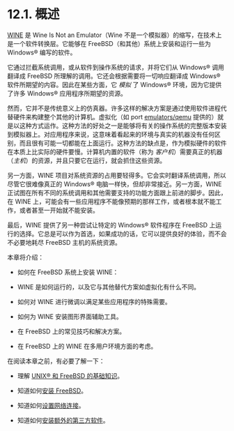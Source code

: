 # 12.1. 概述

[WINE](https://www.winehq.org/) 是 Wine Is Not an Emulator（Wine 不是一个模拟器）的缩写，在技术上是一个软件转换层。它能够在 FreeBSD（和其他）系统上安装和运行一些为 Windows® 编写的软件。

它通过拦截系统调用，或从软件到操作系统的请求，并将它们从 Windows® 调用翻译成 FreeBSD 所理解的调用。它还会根据需要将一切响应翻译成 Windows® 软件所期望的内容。因此在某些方面，它 _模拟_ 了 Windows® 环境，因为它提供了许多 Windows® 应用程序所期望的资源。

然而，它并不是传统意义上的仿真器。许多这样的解决方案是通过使用软件进程代替硬件来构建整个其他的计算机。虚拟化（如 port [emulators/qemu](https://cgit.freebsd.org/ports/tree/emulators/qemu/pkg-descr) 提供的）就是以这种方式运作。这种方法的好处之一是能够将有关的操作系统的完整版本安装到模拟器上。对应用程序来说，这意味着看起来的环境与真实的机器没有任何区别，而且很有可能一切都能在上面运行。这种方法的缺点是，作为模拟硬件的软件在本质上比实际的硬件要慢。计算机内置的软件（称为 _客户机_）需要真正的机器（_主机_）的资源，并且只要它在运行，就会抓住这些资源。

另一方面，WINE 项目对系统资源的占用要轻得多。它会实时翻译系统调用，所以尽管它很难像真正的 Windows® 电脑一样快，但却非常接近。另一方面，WINE 正试图在所有不同的系统调用和其他需要支持的功能方面跟上前进的脚步。因此，在 WINE 上，可能会有一些应用程序不能像预期的那样工作，或者根本就不能工作，或者甚至一开始就不能安装。

最后，WINE 提供了另一种尝试让特定的 Windows® 软件程序在 FreeBSD 上运行的选择。它总是可以作为首选，如果成功的话，它可以提供良好的体验，而不会不必要地耗尽 FreeBSD 主机的系统资源。

本章将介绍：

- 如何在 FreeBSD 系统上安装 WINE：

- WINE 是如何运行的，以及它与其他替代方案如虚拟化有什么不同。

- 如何对 WINE 进行微调以满足某些应用程序的特殊需要。

- 如何为 WINE 安装图形界面辅助工具。

- 在 FreeBSD 上的常见技巧和解决方案。

- 在 FreeBSD 上的 WINE 在多用户环境方面的考虑。

在阅读本章之前，有必要了解一下：

- 理解 [UNIX® 和 FreeBSD 的基础知识](https://docs.freebsd.org/en/books/handbook/basics/index.html#basics)。

- 知道如何[安装 FreeBSD](https://docs.freebsd.org/en/books/handbook/bsdinstall/index.html#bsdinstall)。

- 知道如何[设置网络连接](https://docs.freebsd.org/en/books/handbook/advanced-networking/index.html#advanced-networking)。

- 知道如何[安装额外的第三方软件](https://docs.freebsd.org/en/books/handbook/ports/index.html#ports)。